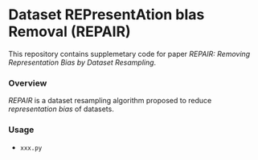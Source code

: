 # Dataset REPresentAtion bIas Removal (REPAIR)
This repository contains supplemetary code for paper *REPAIR: Removing Representation Bias by Dataset Resampling*. 

### Overview
*REPAIR* is a dataset resampling algorithm proposed to reduce *representation bias* of datasets.

### Usage
- `xxx.py`
